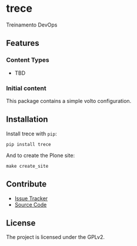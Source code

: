 # trece

Treinamento DevOps

## Features

### Content Types

- TBD

### Initial content

This package contains a simple volto configuration.

Installation
------------

Install trece with `pip`:

```shell
pip install trece
```
And to create the Plone site:

```shell
make create_site
```

## Contribute

- [Issue Tracker](https://github.com/mviana75/trece/issues)
- [Source Code](https://github.com/mviana75/trece/)

## License

The project is licensed under the GPLv2.
